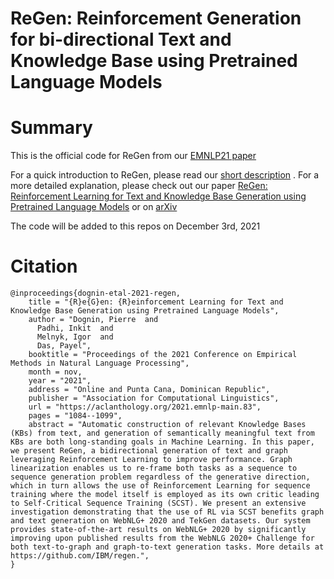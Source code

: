 # ReGen: Reinforcement Generation for bi-directional Text and Knowledge Base using Pretrained Language Models

# Summary

This is the official code for ReGen from our [EMNLP21 paper](https://aclanthology.org/2021.emnlp-main.83/)  

For a quick introduction to ReGen, please read our [short description](./docs/regen.md) .
For a more detailed explanation, please check out our paper [ReGen: Reinforcement Learning for Text and Knowledge Base Generation using Pretrained Language Models](https://aclanthology.org/2021.emnlp-main.83/) or on [arXiv](https://arxiv.org/abs/https://arxiv.org/abs/2108.12472)

The code will be added to this repos on December 3rd, 2021


# Citation
```
@inproceedings{dognin-etal-2021-regen,
    title = "{R}e{G}en: {R}einforcement Learning for Text and Knowledge Base Generation using Pretrained Language Models",
    author = "Dognin, Pierre  and
      Padhi, Inkit  and
      Melnyk, Igor  and
      Das, Payel",
    booktitle = "Proceedings of the 2021 Conference on Empirical Methods in Natural Language Processing",
    month = nov,
    year = "2021",
    address = "Online and Punta Cana, Dominican Republic",
    publisher = "Association for Computational Linguistics",
    url = "https://aclanthology.org/2021.emnlp-main.83",
    pages = "1084--1099",
    abstract = "Automatic construction of relevant Knowledge Bases (KBs) from text, and generation of semantically meaningful text from KBs are both long-standing goals in Machine Learning. In this paper, we present ReGen, a bidirectional generation of text and graph leveraging Reinforcement Learning to improve performance. Graph linearization enables us to re-frame both tasks as a sequence to sequence generation problem regardless of the generative direction, which in turn allows the use of Reinforcement Learning for sequence training where the model itself is employed as its own critic leading to Self-Critical Sequence Training (SCST). We present an extensive investigation demonstrating that the use of RL via SCST benefits graph and text generation on WebNLG+ 2020 and TekGen datasets. Our system provides state-of-the-art results on WebNLG+ 2020 by significantly improving upon published results from the WebNLG 2020+ Challenge for both text-to-graph and graph-to-text generation tasks. More details at https://github.com/IBM/regen.",
}
```
